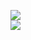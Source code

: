 [![](https://img.shields.io/badge/Made%20With-Github%20Spray-lightgrey.svg?style=for-the-badge&logo=github)](https://github.com/Annihil/github-spray#28578)  
[![](https://i.imgur.com/2DrTn0Z.gif)](https://github.com/Annihil/github-spray)